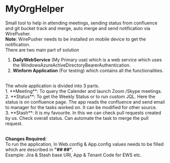 # MyOrgHelper
Small tool to help in attending meetings, sending status from confluence and git bucket track and merge, auto merge and send notification via WirePusher.
<br />
**Note**: WirePusher needs to be installed on mobile device to get the notification.
<br />
There are two main part of solution
1. **DailyWebService** (My Primary use) which is a web service which uses the WindowsAzureActiveDirectoryBearerAuthentication.
2. **Winform Application** (For testing) which contains all the functionalities.
<br />
The whole application is divided into 3 parts. <br />
1. **Meeting**: To query the Calender and launch Zoom /Skype meetings. <br />
2. **Status**: To get the Weekly Status or to run custom JQL. Here the status is on confluence page. The app reads the confluence and send email to manager for the tasks worked on. It can be modified for other source. <br />
3. **Stash**: It is my favourite. In this we can check pull requests created by us. Check overall status. Can automate the task to merge the pull request. <br /><br />

**Changes Required**: <br />
To run the application, In Web.config & App.config values needs to be filled which are described in **"## ##"**. <br />
Example: Jira & Stash base URI, App & Tenant Code for EWS etc.
